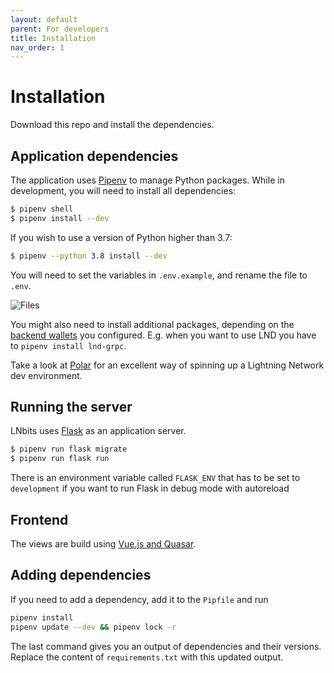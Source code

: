 ```yaml
---
layout: default
parent: For developers
title: Installation
nav_order: 1
---
```


Installation
============

Download this repo and install the dependencies.

Application dependencies
------------------------

The application uses [Pipenv][pipenv] to manage Python packages.
While in development, you will need to install all dependencies:

```sh
$ pipenv shell
$ pipenv install --dev
```
If you wish to use a version of Python higher than 3.7:
```sh
$ pipenv --python 3.8 install --dev
```
You will need to set the variables in `.env.example`, and rename the file to `.env`.

![Files](https://i.imgur.com/ri2zOe8.png)

You might also need to install additional packages, depending on the [backend wallets](../guide/wallets.md) you configured.
E.g. when you want to use LND you have to `pipenv install lnd-grpc`.

Take a look at [Polar](https://lightningpolar.com/) for an excellent way of spinning up a Lightning Network dev environment.

Running the server
------------------

LNbits uses [Flask](http://flask.pocoo.org/) as an application server.

```sh
$ pipenv run flask migrate
$ pipenv run flask run
```

There is an environment variable called `FLASK_ENV` that has to be set to `development`
if you want to run Flask in debug mode with autoreload

[pipenv]: https://pipenv.pypa.io/

Frontend
--------

The views are build using [Vue.js and Quasar](https://quasar.dev/start/how-to-use-vue).

Adding dependencies
-------------------

If you need to add a dependency, add it to the `Pipfile` and run

```bash
pipenv install
pipenv update --dev && pipenv lock -r
```

The last command gives you an output of dependencies and their versions.
Replace the content of `requirements.txt` with this updated output.

